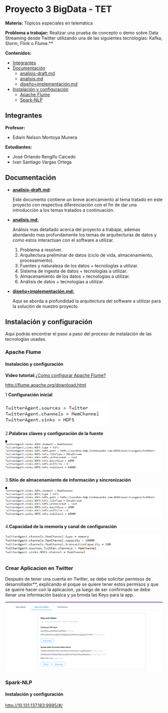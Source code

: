 # Proyecto 3 BigData - TET

**Materia:** Tópicos especiales en telemática

**Problema a trabajar:**
	Realizar una prueba de concepto o demo sobre Data Streaming desde Twitter utilizando una de las siguientes tecnologías: Kafka, Storm, Flink o Flume.**


**Contenidos:**
- [Integrantes](#Integrantes)
- [Documentación](#Documentación)
	- [analisis-draft.md](analisis-draft.md)
	-  [analisis.md](analisis.md)
	-  [diseño+implementación.md](diseño+implementacion.md)
-  [Instalación y configuración](#Instalación-y-configuración)
	- [Apache Flume](#Apache-Flume)
	- [Spark-NLP](#Spark-NLP)

## Integrantes

**Profesor:**
- Edwin Nelson Montoya Munera

**Estudiantes:**
- José Orlando Rengifo Caicedo
- Ivan Santiago Vargas Ortega

## Documentación

- **[analisis-draft.md](analisis-draft.md):**

	Este documento contiene un  breve acercamiento al tema tratado  en este proyecto con respectiva diferenciación con el fin de dar una introducción a los temas tratados a continuación.
	
- **[analisis.md:](analisis.md)**

	Análisis mas detallado acerca del proyecto a trabajar, ademas abordando mas profundamente los temas de arquitecturas de datos y como estos interactuan con el software a utilizar.
	
	1.  Problema a resolver.
	2.  Arquitectura preliminar de datos (ciclo de vida, almacenamiento, procesamiento).
	3.  Fuentes y naturaleza de los datos + tecnologías a utilizar.
	4.  Sistema de ingesta de datos + tecnologías a utilizar.
	5.  Almacenamiento de los datos + tecnologías a utilizar.
	6.  Análisis de datos + tecnologías a utilizar.
	
- **[diseño+implementación.md:](diseño+implementacion.md)**

	Aqui se aborda a profundidad la arquitectura del software a utilizar para la solución de nuestro proyecto.

## Instalación y configuración

Aquí podrás encontrar el paso a paso del proceso de instalación de las tecnologías usadas.

### Apache Flume

#### Instalación y configuración

**Video tutorial:**[¿Como configurar Apache Flume?](https://www.youtube.com/watch?v=xZ2LL1nPvzI)

http://flume.apache.org/download.html


 1 **Configuración inicial**
 
 ![Sin titulo](imagenes/configinicial.PNG)
 
2.**Palabras claves  y configuración de la fuente** 

![Sin titulo](imagenes/saveinfo.PNG)
 
3.**Sitio de almacenamiento de información y sincronización**

 ![Sin titulo](imagenes/saveinfo.PNG)

4.**Capacidad de la memoria y canal de configuración**

 ![Sin titulo](imagenes/memcapacidad.PNG)



### Crear Aplicacion en Twitter
Después de tener una cuenta en Twitter, se debe solicitar permisos de desarrollador**, explicando el poque se quiere tener estos permisos y que se queire hacer con la aplicacion, ya luego de ser confirmado se debe llenar una información basica y ya brinda las Keys para la app. 

![Sin titulo](imagenes//Llaves%20app%20twitter.PNG)
	

### Spark-NLP
	
#### Instalación y configuración
http://10.131.137.183:9995/#/
<!--stackedit_data:
eyJoaXN0b3J5IjpbLTQ5MDkwMzc3NywtOTA0ODAzMjYxLC0xNj
IwNzQxMTgyLDE0MjgwMzM0MzYsLTMyMDc0NzQsMTczMTUyNDI1
NCwxMTE4MTcxMjUxLDExMTc3ODYyNTYsLTcwMTM4MTcyMiwtMT
Y4ODM1MTY4OSw4NTQ2MzMyNDksLTE2NjYwODk0NywxNDEyMjgy
MTIxLDk3MDU0NDQyOSw2MDc5MzE4MzYsNTAwMjI2OTI5LDIwMD
M1MzAzNzksLTIxMTUzMDI2MjMsMzM3Mjc4MDUwLC0xMTUxODYx
MDgwXX0=
-->